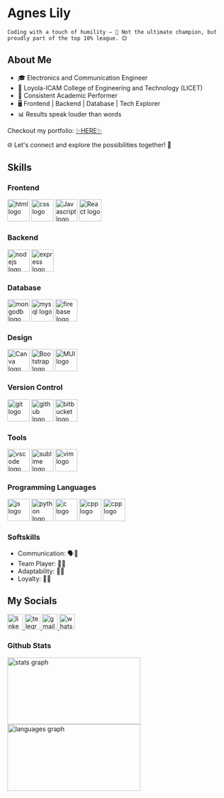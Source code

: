 # Agnes Lily

`Coding with a touch of humility – 🌟 Not the ultimate champion, but proudly part of the top 10% league. 😊`

## About Me

- 🎓 Electronics and Communication Engineer
- 🏫 Loyola-ICAM College of Engineering and Technology (LICET)
- 🥈 Consistent Academic Performer
- 🖥️ Frontend | Backend | Database | Tech Explorer
- 📊 Results speak louder than words

Checkout my portfolio: <a href="https://agneslily.netlify.app/" target="_blank">✨HERE✨</a>

🌐 Let's connect and explore the possibilities together! 🔗

## Skills

### Frontend
<div align="left">
  <img src="https://user-images.githubusercontent.com/25181517/192158954-f88b5814-d510-4564-b285-dff7d6400dad.png" height="50" width="50" alt="html logo"  />
  <img src="https://user-images.githubusercontent.com/25181517/183898674-75a4a1b1-f960-4ea9-abcb-637170a00a75.png" height="50" width="50" alt="css logo"  />
  <img src="https://user-images.githubusercontent.com/25181517/117447155-6a868a00-af3d-11eb-9cfe-245df15c9f3f.png" height="50" width="50" alt="Javascript logo"  />
   <img src="https://user-images.githubusercontent.com/25181517/183897015-94a058a6-b86e-4e42-a37f-bf92061753e5.png" height="50" width="50" alt="React logo" />

</div>

### Backend
<div align="left">
  <img src="https://user-images.githubusercontent.com/25181517/183568594-85e280a7-0d7e-4d1a-9028-c8c2209e073c.png" height="50" width="50" alt="nodejs logo"  />
  <img src="https://user-images.githubusercontent.com/25181517/183859966-a3462d8d-1bc7-4880-b353-e2cbed900ed6.png" height="50" width="50" alt="express logo"  />
</div>

### Database
<div align="left">
  <img src="https://user-images.githubusercontent.com/25181517/182884177-d48a8579-2cd0-447a-b9a6-ffc7cb02560e.png" height="50" width="50" alt="mongodb logo"  />
  <img src="https://user-images.githubusercontent.com/25181517/183896128-ec99105a-ec1a-4d85-b08b-1aa1620b2046.png" height="50" width="50" alt="mysql logo"  />
    <img src="https://user-images.githubusercontent.com/25181517/189716855-2c69ca7a-5149-4647-936d-780610911353.png" height="50" width="50" alt="firebase logo"  />
</div>

### Design
<div align="left">
  <img src="https://github.com/marwin1991/profile-technology-icons/assets/136815194/02494c7c-de6a-43a6-9293-6369696842ed" height="50" width="50" alt="Canva logo" />
    <img src="https://user-images.githubusercontent.com/25181517/183898054-b3d693d4-dafb-4808-a509-bab54cf5de34.png" height="50" width="50" alt="Bootstrap logo"  />
  <img src="https://user-images.githubusercontent.com/25181517/189716630-fe6c084c-6c66-43af-aa49-64c8aea4a5c2.png" height="50" width="50" alt="MUI logo"  />
</div>

### Version Control
<div align="left">
  <img src="https://user-images.githubusercontent.com/25181517/192108372-f71d70ac-7ae6-4c0d-8395-51d8870c2ef0.png" height="50" width="50" alt="git logo"  />
  <img src="https://user-images.githubusercontent.com/25181517/192108374-8da61ba1-99ec-41d7-80b8-fb2f7c0a4948.png" height="50" width="50" alt="github logo"  />
  <img src="https://user-images.githubusercontent.com/25181517/192108375-268c35e6-ab26-44b2-88bf-e3121a4e5083.png" height="50" width="50" alt="bitbucket logo"  />
</div>

### Tools
<div align="left">
  <img src="https://user-images.githubusercontent.com/25181517/192108891-d86b6220-e232-423a-bf5f-90903e6887c3.png" height="50" width="50" alt="vscode logo"  />
  <img src="https://user-images.githubusercontent.com/25181517/190887576-6653f877-8439-4521-82f3-403086ead892.png" height="50" width="50" alt="sublime logo"  />
  <img src="https://user-images.githubusercontent.com/25181517/192108889-232b3431-a585-4b36-a62d-9078bd3641d9.png" height="50" width="50" alt="vim logo"  />
</div>

### Programming Languages
<div align="left">
  <img src="https://user-images.githubusercontent.com/25181517/117447155-6a868a00-af3d-11eb-9cfe-245df15c9f3f.png" height="50" width="50" alt="js logo"  />
  <img src="https://user-images.githubusercontent.com/25181517/183423507-c056a6f9-1ba8-4312-a350-19bcbc5a8697.png" height="50" width="50" alt="python logo"  />
  <img src="https://user-images.githubusercontent.com/25181517/192106070-46255bcf-65e6-4c6b-a296-bf8d0d8fb2a7.png" height="50" width="50" alt="c logo"  />
    <img src="https://user-images.githubusercontent.com/25181517/192106073-90fffafe-3562-4ff9-a37e-c77a2da0ff58.png" height="50" width="50" alt="cpp logo"  />
        <img src="https://user-images.githubusercontent.com/25181517/192106593-610ee31c-995e-4f24-b8e1-0f18eead6fae.png" height="50" width="50" alt="cpp logo"  />
</div>

### Softskills
<ul>
  <li>Communication: 🗣️💬</li>
  <li>Team Player: 🤝👥</li>
  <li>Adaptability: 🔄🌐</li>
  <li>Loyalty: 🤝🔐</li>
</ul>


## My Socials
<div align="left">
<a href="https://www.linkedin.com/in/agneslily/" target="_blank">
  <img src="https://img.shields.io/static/v1?message=LinkedIn&logo=linkedin&label=&color=0077B5&logoColor=white&labelColor=&style=for-the-badge" height="35" alt="linkedin logo"  />
  </a>
    <a href="https://t.me/agneslily">
<img src="https://img.shields.io/static/v1?message=Telegram&logo=telegram&label=&color=7289DA&logoColor=white&labelColor=&style=for-the-badge" height="35" alt="telegram logo"  /> 
</a>
  <a href="mailto:agneslily2772@gmail.com" target="_blank">
  <img src="https://img.shields.io/static/v1?message=Gmail&logo=gmail&label=&color=D14836&logoColor=white&labelColor=&style=for-the-badge" height="35" alt="gmail logo"  />
</a>
<a href="https://wa.me/9150723391">
  <img src="https://img.shields.io/static/v1?message=Whatsapp&logo=whatsapp&label=&color=25D366&logoColor=white&labelColor=&style=for-the-badge" height="35" alt="whatsapp logo"  />
  </a>
</div>

### Github Stats
<div align="left">
<img src="https://github-readme-stats.vercel.app/api?username=agneslily4709&hide_title=false&hide_rank=false&show_icons=true&include_all_commits=true&count_private=true&disable_animations=false&theme=dracula&locale=en&hide_border=false" height="150" width="300" alt="stats graph"/>
  <img src="https://github-readme-stats.vercel.app/api/top-langs?username=agneslily4709&locale=en&hide_title=false&layout=compact&card_width=320&langs_count=5&theme=dracula&hide_border=false" height="150" width="300" alt="languages graph"/>
</div>
